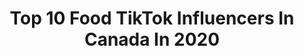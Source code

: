 ---
title: Top 10 Food TikTok Influencers In Canada In 2020
description: >-
  Find top food TikTok influencers in Canada in 2020. Most popular hashtags: #funny #greenscreen #duet #foryou.
platform: TikTok
profiles:
  - username: "tatted_mama81"
    fullname: >-
      Sheri Lafond
    location: "Canada"
    followers: 4752
    engagement: 2072
    commentsToLikes: 0.137322
    id: ckajax0vqkz5j0i783v40iann
    verified: false
    hashtags: "#roadto5k, #beweird, #21questions, #boymom"
  - username: "joeachakji"
    fullname: >-
      Joe Achakji
    location: "Canada"
    followers: 4435
    engagement: 1766
    commentsToLikes: 0.205500
    id: cka0hba0l8gho0i78om371daq
    verified: false
    hashtags: "#pianomusic, #repeatdaily, #goodvibes, #viralsounds"
  - username: "kingryujin"
    fullname: >-
      Lorne
    location: "Canada"
    followers: 226020
    engagement: 2562
    commentsToLikes: 0.023405
    id: ck80724xmo21c0j78sqv9bzl2
    verified: false
    hashtags: "#style, #retailtherapy, #yearbook2020, #happy"
  - username: "salsasaliiii"
    fullname: >-
      antichillchillclub
    location: "Canada"
    followers: 2941
    engagement: 774
    commentsToLikes: 0.099469
    id: cka69r6u5tleh0i78nz90sy27
    verified: false
    hashtags: "#familystorytime, #boys, #skincareroutine, #challenge"
  - username: "findbex"
    fullname: >-
      Bex 
    location: "Canada"
    followers: 30313
    engagement: 1528
    commentsToLikes: 0.029287
    id: ck961zc8romyz0j78v1axqnn5
    verified: false
    hashtags: "#restaurant, #cucumber, #snack, #pringles"
  - username: "reneemleblanc"
    fullname: >-
      Renee LeBlanc
    location: "Canada"
    followers: 92532
    engagement: 1623
    commentsToLikes: 0.022304
    id: ck81q0rntf1b20j78wsh9de4s
    verified: false
    hashtags: "#momhack, #bathtime, #fail, #funforkids"
  - username: "thatsoyasmine"
    fullname: >-
      Yasmine 💋
    location: "Canada"
    followers: 156420
    engagement: 1536
    commentsToLikes: 0.016735
    id: ck8qexas0uf5p0j78621vnegc
    verified: false
    hashtags: ""
  - username: "freshdailyca"
    fullname: >-
      Freshdaily
    location: "Canada"
    followers: 14454
    engagement: 1557
    commentsToLikes: 0.023278
    id: ck9f9jj9z70kg0j78behujol9
    verified: false
    hashtags: "#canadianlife, #american, #pets, #bakingrecipe"
  - username: "doormian"
    fullname: >-
      WorseThenATrap
    location: "Canada"
    followers: 4448
    engagement: 1378
    commentsToLikes: 0.031988
    id: ck9kg8ybo6tqq0j787v8rilxb
    verified: false
    hashtags: ""
  - username: "auntmae123"
    fullname: >-
      MMae123
    location: "Canada"
    followers: 58272
    engagement: 1176
    commentsToLikes: 0.030577
    id: ck9slbtg5d40m0j78tc91upbw
    verified: false
    hashtags: "#gratefulfortech, #heaven, #notbloomingyet, #adultingishard"
---